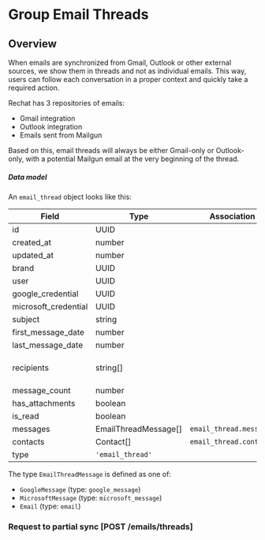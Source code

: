 # Group Email Threads

## Overview

When emails are synchronized from Gmail, Outlook or other external sources, we show them in threads and not as individual emails. This way, users can follow each conversation in a proper context and quickly take a required action.

Rechat has 3 repositories of emails:

- Gmail integration
- Outlook integration
- Emails sent from Mailgun

Based on this, email threads will always be either Gmail-only or Outlook-only, with a potential Mailgun email at the very beginning of the thread.

##### Data model

An `email_thread` object looks like this:

| Field                | Type                 | Association             | Description              |
| -------------------- | -------------------- | ----------------------- | ------------------------ |
| id                   | UUID                 |                         |                          |
| created_at           | number               |                         |                          |
| updated_at           | number               |                         |                          |
| brand                | UUID                 |                         |                          |
| user                 | UUID                 |                         |                          |
| google_credential    | UUID                 |                         |                          |
| microsoft_credential | UUID                 |                         |                          |
| subject              | string               |                         |                          |
| first_message_date   | number               |                         |                          |
| last_message_date    | number               |                         |                          |
| recipients           | string[]             |                         | Array of email addresses |
| message_count        | number               |                         |                          |
| has_attachments      | boolean              |                         |                          |
| is_read              | boolean              |                         |                          |
| messages             | EmailThreadMessage[] | `email_thread.messages` |                          |
| contacts             | Contact[]            | `email_thread.contacts` |                          |
| type                 | `'email_thread'`     |                         |                          |

The type `EmailThreadMessage` is defined as one of:

- `GoogleMessage` (type: `google_message`)
- `MicrosoftMessage` (type: `microsoft_message`)
- `Email` (type: `email`)


### Request to partial sync [POST /emails/threads]
<!-- include(tests/email/syncThreadsByContact.md) -->